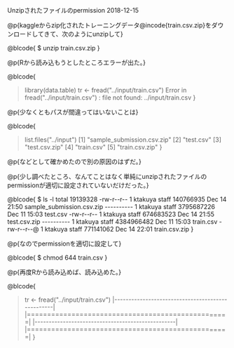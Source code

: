 Unzipされたファイルのpermission
2018-12-15

@p{kaggleからzip化されたトレーニングデータ@incode{train.csv.zip}をダウンロードしてきて、次のようにunzipして}

@blcode{
$ unzip train.csv.zip
}

@p{Rから読み込もうとしたところエラーが出た。}

@blcode{
> library(data.table)
> tr <- fread("../input/train.csv")
Error in fread("../input/train.csv") : file not found: ../input/train.csv
}

@p{少なくともパスが間違ってはいないことは}

@blcode{
> list.files("../input")
[1] "sample_submission.csv.zip"
[2] "test.csv"
[3] "test.csv.zip"
[4] "train.csv"
[5] "train.csv.zip"
}

@p{などとして確かめたので別の原因のはずだ。}

@p{少し調べたところ、なんてことはなく単純にunzipされたファイルのpermissionが適切に設定されていないだけだった。}

@blcode{
$ ls -l
total 19139328
-rw-r--r--  1 ktakuya  staff   140766935 Dec 14 21:50 sample_submission.csv.zip
----------  1 ktakuya  staff  3795687226 Dec 11 15:03 test.csv
-rw-r--r--  1 ktakuya  staff   674683523 Dec 14 21:55 test.csv.zip
----------  1 ktakuya  staff  4384966482 Dec 11 15:03 train.csv
-rw-r--r--@ 1 ktakuya  staff   771141062 Dec 14 22:01 train.csv.zip
}

@p{なのでpermissionを適切に設定して}

@blcode{
$ chmod 644 train.csv
}

@p{再度Rから読み込めば、読み込めた。}

@blcode{
> tr <- fread("../input/train.csv")
|--------------------------------------------------|
|==================================================|
|--------------------------------------------------|
|==================================================|
}
